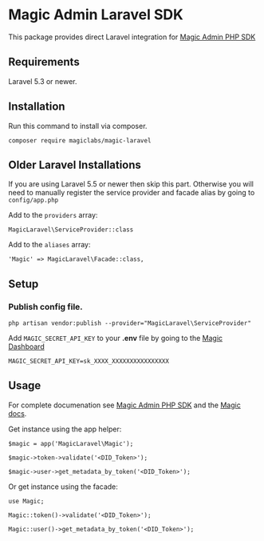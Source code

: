 # Magic Admin Laravel SDK

This package provides direct Laravel integration for [Magic Admin PHP SDK](https://github.com/magiclabs/magic-admin-php)

## Requirements

Laravel 5.3 or newer.

## Installation

Run this command to install via composer.

```
composer require magiclabs/magic-laravel
```

## Older Laravel Installations

If you are using Laravel 5.5 or newer then skip this part. Otherwise you will need to manually register the service provider and facade alias by going to `config/app.php`

Add to the `providers` array:

```
MagicLaravel\ServiceProvider::class
```

Add to the `aliases` array:

```
'Magic' => MagicLaravel\Facade::class,
```

## Setup

### Publish config file.

```
php artisan vendor:publish --provider="MagicLaravel\ServiceProvider"
```

Add `MAGIC_SECRET_API_KEY` to your **.env** file by going to the [Magic Dashboard](https://dashboard.magic.link)

```
MAGIC_SECRET_API_KEY=sk_XXXX_XXXXXXXXXXXXXXXX
```

## Usage

For complete documenation see [Magic Admin PHP SDK](https://github.com/magiclabs/magic-admin-php) and the [Magic docs](https://docs.magic.link/admin-sdk/php/get-started).

Get instance using the app helper:

```
$magic = app('MagicLaravel\Magic');

$magic->token->validate('<DID_Token>');

$magic->user->get_metadata_by_token('<DID_Token>');
```

Or get instance using the facade:

```
use Magic;

Magic::token()->validate('<DID_Token>');

Magic::user()->get_metadata_by_token('<DID_Token>');
```





